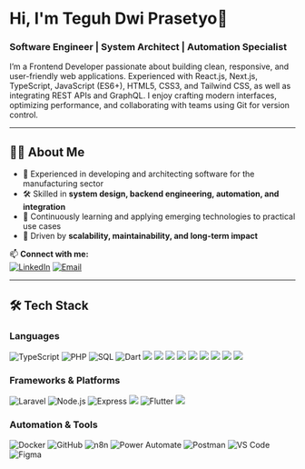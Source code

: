 # Hi, I'm Teguh Dwi Prasetyo👋

### Software Engineer | System Architect | Automation Specialist

I’m a Frontend Developer passionate about building clean, responsive, and user-friendly web applications. Experienced with React.js, Next.js, TypeScript, JavaScript (ES6+), HTML5, CSS3, and Tailwind CSS, as well as integrating REST APIs and GraphQL. I enjoy crafting modern interfaces, optimizing performance, and collaborating with teams using Git for version control.

---

## 🧑‍💻 About Me

- 💼 Experienced in developing and architecting software for the manufacturing sector  
- 🛠 Skilled in **system design, backend engineering, automation, and integration**  
- 🌱 Continuously learning and applying emerging technologies to practical use cases  
- 🎯 Driven by **scalability, maintainability, and long-term impact**  

📫 **Connect with me:**  
[![LinkedIn](https://img.shields.io/badge/-LinkedIn-0A66C2?style=for-the-badge&logo=linkedin&logoColor=white)](https://www.linkedin.com/in/tdprasetyo/) [![Email](https://img.shields.io/badge/-Email-D14836?style=for-the-badge&logo=gmail&logoColor=white)](mailto:tdprasetyoo@gmail.com)  

---

## 🛠 Tech Stack

### **Languages**

![TypeScript](https://img.shields.io/badge/TypeScript-3178C6?style=for-the-badge&logo=typescript&logoColor=white)
![PHP](https://img.shields.io/badge/PHP-777BB4?style=for-the-badge&logo=php&logoColor=white)
![SQL](https://img.shields.io/badge/SQL-4479A1?style=for-the-badge&logo=mysql&logoColor=white)
![Dart](https://img.shields.io/badge/Dart-0175C2?style=for-the-badge&logo=dart&logoColor=white)
<span>
<img src="https://img.shields.io/badge/JavaScript-323330?style=for-the-badge&logo=javascript&logoColor=F7DF1E" /> 
<img src="https://img.shields.io/badge/HTML5-E34F26?style=for-the-badge&logo=html5&logoColor=white" /> 
 <img src="https://img.shields.io/badge/CSS3-1572B6?style=for-the-badge&logo=css3&logoColor=white" /> 
  <img src="https://img.shields.io/badge/SASS-hotpink.svg?style=for-the-badge&logo=SASS&logoColor=white" /> 
   <img src="https://img.shields.io/badge/webflow-%23146EF5.svg?style=for-the-badge&logo=webflow&logoColor=white" />
   <img src="https://img.shields.io/badge/WordPress-Blue?style=for-the-badge&logo=wordpress&color=%2321759B">
   <img src="https://img.shields.io/badge/React-20232A?style=for-the-badge&logo=react&logoColor=61DAFB" /> 
  <img src="https://img.shields.io/badge/React_Router-CA4245?style=for-the-badge&logo=react-router&logoColor=white" /> 
 <img src="https://img.shields.io/badge/Next-black?style=for-the-badge&logo=next.js&logoColor=white" /> 
 </span>
 

### **Frameworks & Platforms**
![Laravel](https://img.shields.io/badge/Laravel-F55247?style=for-the-badge&logo=laravel&logoColor=white)
![Node.js](https://img.shields.io/badge/Node.js-339933?style=for-the-badge&logo=node.js&logoColor=white)
![Express](https://img.shields.io/badge/Express-000000?style=for-the-badge&logo=express&logoColor=white)
<img src="https://img.shields.io/badge/Next-black?style=for-the-badge&logo=next.js&logoColor=white" /> 
![Flutter](https://img.shields.io/badge/Flutter-02569B?style=for-the-badge&logo=flutter&logoColor=white)
<img src="https://img.shields.io/badge/MongoDB-%234ea94b.svg?style=for-the-badge&logo=mongodb&logoColor=white" /> 

### **Automation & Tools**
![Docker](https://img.shields.io/badge/Docker-2496ED?style=for-the-badge&logo=docker&logoColor=white)
![GitHub](https://img.shields.io/badge/GitHub-181717?style=for-the-badge&logo=github&logoColor=white)
![n8n](https://img.shields.io/badge/n8n-F08705?style=for-the-badge&logo=n8n&logoColor=white)
![Power Automate](https://img.shields.io/badge/Power%20Automate-0066FF?style=for-the-badge&logo=microsoft-power-automate&logoColor=white)
![Postman](https://img.shields.io/badge/Postman-FF6C37?style=for-the-badge&logo=postman&logoColor=white)
![VS Code](https://img.shields.io/badge/VS%20Code-007ACC?style=for-the-badge&logo=visual-studio-code&logoColor=white)
![Figma](https://img.shields.io/badge/Figma-F24E1E?style=for-the-badge&logo=figma&logoColor=white)
